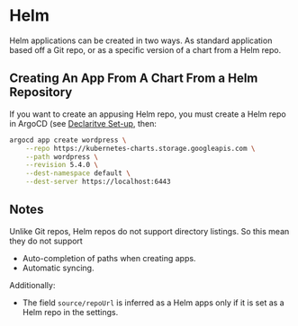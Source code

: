 # Helm

Helm applications can be created in two ways. As standard application based off a Git repo, or as a specific version of a chart from a Helm repo.

## Creating An App From A Chart From a Helm Repository

If you want to create an appusing Helm repo, you must create a Helm repo in ArgoCD (see [Declaritve Set-up](declarative-setup.md#helm-repositories), then:

~~~bash
argocd app create wordpress \
    --repo https://kubernetes-charts.storage.googleapis.com \
    --path wordpress \
    --revision 5.4.0 \
    --dest-namespace default \
    --dest-server https://localhost:6443
~~~

## Notes

Unlike Git repos, Helm repos do not support directory listings. So this mean they do not support

* Auto-completion of paths when creating apps.
* Automatic syncing.

Additionally:

* The field `source/repoUrl` is inferred as a Helm apps only if it is set as a Helm repo in the settings. 